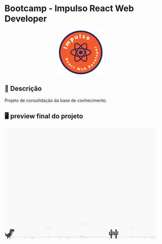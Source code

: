 # Bootcamp - Impulso React Web Developer

<p align="center">
  <img src="https://raw.githubusercontent.com/kevenalves/Bootcamp-ImpulsoReact/main/logo-Impulso.png" width="150" height="150"/>
</p>

## 🚀 Descrição
Projeto de consolidação da base de conhecimento.

## 🖥️ preview final do projeto

![screenshot](example.png?raw=true "screenshot")